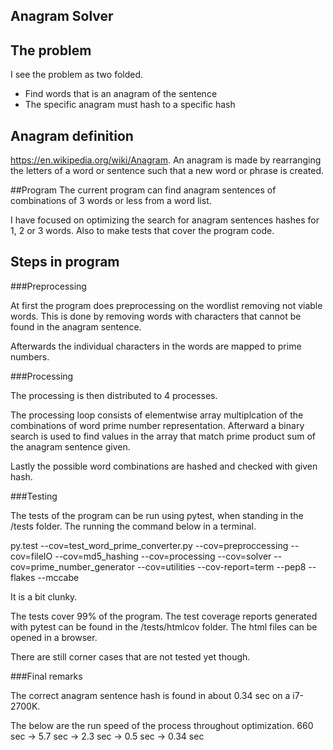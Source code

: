 ## Anagram Solver
## The problem
I see the problem as two folded.

- Find words that is an anagram of the sentence
- The specific anagram must hash to a specific hash 

## Anagram definition
https://en.wikipedia.org/wiki/Anagram.
An anagram is made by rearranging the letters of a word or sentence such that a new word or phrase is created.


##Program
The current program can find anagram sentences of combinations of 3 words or less from a word list.

I have focused on optimizing the search for anagram sentences hashes for 1, 2 or 3 words.
Also to make tests that cover the program code.


## Steps in program
###Preprocessing

At first the program does preprocessing on the wordlist removing not viable words.
This is done by removing words with characters that cannot be found in the anagram sentence.

Afterwards the individual characters in the words are mapped to prime numbers.


###Processing

The processing is then distributed to 4 processes.

The processing loop consists of elementwise array multiplcation of the combinations of word prime number representation.
Afterward a binary search is used to find values in the array that match prime product sum of the anagram sentence given.

Lastly the possible word combinations are hashed and checked with given hash.

###Testing

The tests of the program can be run using pytest, when standing in the /tests folder.
The running the command below in a terminal.

py.test --cov=test_word_prime_converter.py --cov=preproccessing --cov=fileIO --cov=md5_hashing
--cov=processing --cov=solver --cov=prime_number_generator --cov=utilities --cov-report=term --pep8 --flakes --mccabe

It is a bit clunky.

The tests cover 99% of the program.
The test coverage reports generated with pytest can be found in the /tests/htmlcov folder.
The html files can be opened in a browser.

There are still corner cases that are not tested yet though.

###Final remarks

The correct anagram sentence hash is found in about 0.34 sec on a i7-2700K.

The below are the run speed of the process throughout optimization.
660 sec -> 5.7 sec -> 2.3 sec -> 0.5 sec -> 0.34 sec
